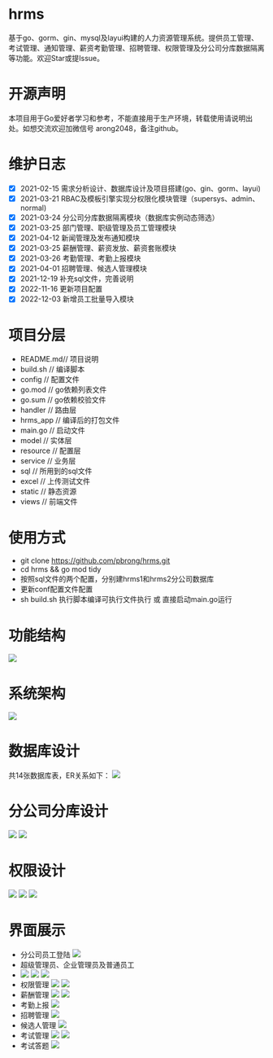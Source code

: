 # hrms
基于go、gorm、gin、mysql及layui构建的人力资源管理系统。提供员工管理、考试管理、通知管理、薪资考勤管理、招聘管理、权限管理及分公司分库数据隔离等功能。欢迎Star或提Issue。

# 开源声明
本项目用于Go爱好者学习和参考，不能直接用于生产环境，转载使用请说明出处。如想交流欢迎加微信号 arong2048，备注github。

# 维护日志
- [x] 2021-02-15 需求分析设计、数据库设计及项目搭建(go、gin、gorm、layui)
- [x] 2021-03-21 RBAC及模板引擎实现分权限化模块管理（supersys、admin、normal)
- [x] 2021-03-24 分公司分库数据隔离模块（数据库实例动态筛选）
- [x] 2021-03-25 部门管理、职级管理及员工管理模块
- [x] 2021-04-12 新闻管理及发布通知模块
- [x] 2021-03-25 薪酬管理、薪资发放、薪资套账模块
- [x] 2021-03-26 考勤管理、考勤上报模块
- [x] 2021-04-01 招聘管理、候选人管理模块
- [x] 2021-12-19 补充sql文件，完善说明
- [x] 2022-11-16 更新项目配置
- [x] 2022-12-03 新增员工批量导入模块

# 项目分层
- README.md// 项目说明
- build.sh // 编译脚本
- config   // 配置文件
- go.mod   // go依赖列表文件
- go.sum   // go依赖校验文件
- handler  // 路由层
- hrms_app // 编译后的打包文件
- main.go  // 启动文件
- model    // 实体层
- resource // 配置层
- service  // 业务层
- sql      // 所用到的sql文件
- excel    // 上传测试文件
- static   // 静态资源
- views    // 前端文件
# 使用方式
- git clone https://github.com/pbrong/hrms.git
- cd hrms && go mod tidy
- 按照sql文件的两个配置，分别建hrms1和hrms2分公司数据库
- 更新conf配置文件配置
- sh build.sh 执行脚本编译可执行文件执行 或 直接启动main.go运行

# 功能结构
![](https://github.com/pbrong/pbrong/blob/main/Screenshot%20at%20Dec%2015%2021-47-31.png)


# 系统架构
![](https://github.com/pbrong/pbrong/blob/main/Screenshot%20at%20Jan%2001%2012-32-26.png)

# 数据库设计
共14张数据库表，ER关系如下：
![](https://github.com/pbrong/pbrong/blob/main/Screenshot%20at%20Jan%2001%2012-29-52.png)

# 分公司分库设计
![](https://github.com/pbrong/pbrong/blob/main/Screenshot%20at%20Jan%2001%2012-58-07.png)
![](https://github.com/pbrong/pbrong/blob/main/Screenshot%20at%20Jan%2001%2012-58-27.png)

# 权限设计
![](https://github.com/pbrong/pbrong/blob/main/Screenshot%20at%20Jan%2001%2012-32-41.png)
![](https://github.com/pbrong/pbrong/blob/main/Screenshot%20at%20Jan%2001%2012-32-15.png)
![](https://github.com/pbrong/pbrong/blob/main/Screenshot%20at%20Jan%2001%2012-32-51.png)

# 界面展示
- 分公司员工登陆
![](https://github.com/pbrong/pbrong/blob/main/Screenshot%20at%20Dec%2015%2021-51-43.png)
- 超级管理员、企业管理员及普通员工
- ![](https://github.com/pbrong/pbrong/blob/main/Screenshot%20at%20Dec%2015%2021-52-57.png)
![](https://github.com/pbrong/pbrong/blob/main/Screenshot%20at%20Dec%2015%2021-52-28.png)
![](https://github.com/pbrong/pbrong/blob/main/Screenshot%20at%20Dec%2015%2021-52-41.png)
- 权限管理
![](https://github.com/pbrong/pbrong/blob/main/Screenshot%20at%20Dec%2015%2021-53-42.png)
![](https://github.com/pbrong/pbrong/blob/main/Screenshot%20at%20Dec%2015%2021-54-24.png)
- 薪酬管理
![](https://github.com/pbrong/pbrong/blob/main/Screenshot%20at%20Dec%2015%2021-54-53.png)
![](https://github.com/pbrong/pbrong/blob/main/Screenshot%20at%20Dec%2015%2021-55-03.png)
- 考勤上报
![](https://github.com/pbrong/pbrong/blob/main/Screenshot%20at%20Dec%2015%2021-55-37.png)
- 招聘管理
![](https://github.com/pbrong/pbrong/blob/main/Screenshot%20at%20Dec%2015%2021-56-06.png)
- 候选人管理
![](https://github.com/pbrong/pbrong/blob/main/Screenshot%20at%20Dec%2015%2021-56-14.png)
- 考试管理
![](https://github.com/pbrong/pbrong/blob/main/Screenshot%20at%20Dec%2015%2021-56-31.png)
![](https://github.com/pbrong/pbrong/blob/main/Screenshot%20at%20Dec%2015%2021-56-47.png)
- 考试答题
![](https://github.com/pbrong/pbrong/blob/main/Screenshot%20at%20Dec%2015%2021-57-01.png)
